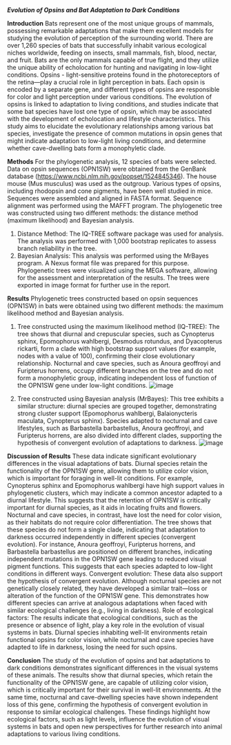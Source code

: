 ***Evolution of Opsins and Bat Adaptation to Dark Conditions***

**Introduction**
Bats represent one of the most unique groups of mammals, possessing remarkable adaptations that make them excellent models for studying the evolution of perception of the surrounding world. There are over 1,260 species of bats that successfully inhabit various ecological niches worldwide, feeding on insects, small mammals, fish, blood, nectar, and fruit. Bats are the only mammals capable of true flight, and they utilize the unique ability of echolocation for hunting and navigating in low-light conditions.
Opsins - light-sensitive proteins found in the photoreceptors of the retina—play a crucial role in light perception in bats. Each opsin is encoded by a separate gene, and different types of opsins are responsible for color and light perception under various conditions. The evolution of opsins is linked to adaptation to living conditions, and studies indicate that some bat species have lost one type of opsin, which may be associated with the development of echolocation and lifestyle characteristics.
This study aims to elucidate the evolutionary relationships among various bat species, investigate the presence of common mutations in opsin genes that might indicate adaptation to low-light living conditions, and determine whether cave-dwelling bats form a monophyletic clade.

**Methods**
For the phylogenetic analysis, 12 species of bats were selected. Data on opsin sequences (OPN1SW) were obtained from the GenBank database (https://www.ncbi.nlm.nih.gov/popset/1524845346). The house mouse (Mus musculus) was used as the outgroup. Various types of opsins, including rhodopsin and cone pigments, have been well studied in mice.
Sequences were assembled and aligned in FASTA format. Sequence alignment was performed using the MAFFT program.
The phylogenetic tree was constructed using two different methods: the distance method (maximum likelihood) and Bayesian analysis.
1.	Distance Method: The IQ-TREE software package was used for analysis. The analysis was performed with 1,000 bootstrap replicates to assess branch reliability in the tree.
2.	Bayesian Analysis: This analysis was performed using the MrBayes program. A Nexus format file was prepared for this purpose.
Phylogenetic trees were visualized using the MEGA software, allowing for the assessment and interpretation of the results. The trees were exported in image format for further use in the report.

**Results**
Phylogenetic trees constructed based on opsin sequences (OPN1SW) in bats were obtained using two different methods: the maximum likelihood method and Bayesian analysis.
1.	Tree constructed using the maximum likelihood method (IQ-TREE): The tree shows that diurnal and crepuscular species, such as Cynopterus sphinx, Epomophorus wahlbergi, Desmodus rotundus, and Dyacopterus rickarti, form a clade with high bootstrap support values (for example, nodes with a value of 100), confirming their close evolutionary relationship. Nocturnal and cave species, such as Anoura geoffroyi and Furipterus horrens, occupy different branches on the tree and do not form a monophyletic group, indicating independent loss of function of the OPN1SW gene under low-light conditions.
![image](https://github.com/user-attachments/assets/caa38bc4-6f9a-4e94-b108-04d0b8c9fbf1)

2. Tree constructed using Bayesian analysis (MrBayes): This tree exhibits a similar structure: diurnal species are grouped together, demonstrating strong cluster support (Epomophorus wahlbergi, Balaionycteris maculata, Cynopterus sphinx). Species adapted to nocturnal and cave lifestyles, such as Barbastella barbastellus, Anoura geoffroyi, and Furipterus horrens, are also divided into different clades, supporting the hypothesis of convergent evolution of adaptations to darkness.
 ![image](https://github.com/user-attachments/assets/908db9f5-59ec-48ae-90d4-adda78482ee4)

**Discussion of Results**
These data indicate significant evolutionary differences in the visual adaptations of bats.
Diurnal species retain the functionality of the OPN1SW gene, allowing them to utilize color vision, which is important for foraging in well-lit conditions. For example, Cynopterus sphinx and Epomophorus wahlbergi have high support values in phylogenetic clusters, which may indicate a common ancestor adapted to a diurnal lifestyle. This suggests that the retention of OPN1SW is critically important for diurnal species, as it aids in locating fruits and flowers.
Nocturnal and cave species, in contrast, have lost the need for color vision, as their habitats do not require color differentiation. The tree shows that these species do not form a single clade, indicating that adaptation to darkness occurred independently in different species (convergent evolution). For instance, Anoura geoffroyi, Furipterus horrens, and Barbastella barbastellus are positioned on different branches, indicating independent mutations in the OPN1SW gene leading to reduced visual pigment functions. This suggests that each species adapted to low-light conditions in different ways.
Convergent evolution: These data also support the hypothesis of convergent evolution. Although nocturnal species are not genetically closely related, they have developed a similar trait—loss or alteration of the function of the OPN1SW gene. This demonstrates how different species can arrive at analogous adaptations when faced with similar ecological challenges (e.g., living in darkness).
Role of ecological factors: The results indicate that ecological conditions, such as the presence or absence of light, play a key role in the evolution of visual systems in bats. Diurnal species inhabiting well-lit environments retain functional opsins for color vision, while nocturnal and cave species have adapted to life in darkness, losing the need for such opsins.

**Conclusion**
The study of the evolution of opsins and bat adaptations to dark conditions demonstrates significant differences in the visual systems of these animals. The results show that diurnal species, which retain the functionality of the OPN1SW gene, are capable of utilizing color vision, which is critically important for their survival in well-lit environments. At the same time, nocturnal and cave-dwelling species have shown independent loss of this gene, confirming the hypothesis of convergent evolution in response to similar ecological challenges. These findings highlight how ecological factors, such as light levels, influence the evolution of visual systems in bats and open new perspectives for further research into animal adaptations to various living conditions.
